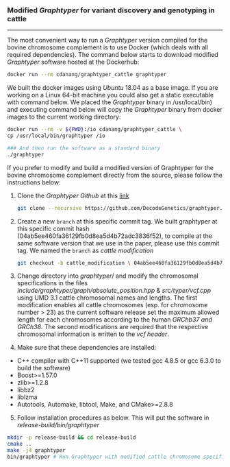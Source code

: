 ### Modified *Graphtyper* for variant discovery and genotyping in cattle

----

The most convenient way to run a *Graphtyper* version compiled for the bovine chromosome complement is to use Docker (which deals with all required dependencies). The command below starts to download modified *Graphtyper* software hosted at the Dockerhub:

``` bash
docker run --rm cdanang/graphtyper_cattle graphtyper
```

We built the docker images using  *Ubuntu* 18.04 as a base image. If you are working on a Linux 64-bit machine you could also get a static executable with command below. We placed the *Graphtyper* binary in /usr/local/bin) and executing command below will copy the *Graphtyper* binary from docker images to the current working directory:

```bash
docker run --rm -v ${PWD}:/io cdanang/graphtyper_cattle \
cp /usr/local/bin/graphtyper /io

### And then run the software as a standard binary
./graphtyper
```

If you prefer to modify and build a modified version of Graphtyper for the bovine chromosome complement directly from the source, please follow the instructions below:

1. Clone the *Graphtyper Github* at this [link](https://github.com/DecodeGenetics/graphtyper/tree/v1.3)



   ```bash
   git clone --recursive https://github.com/DecodeGenetics/graphtyper.git
   ```

2. Create a new  `branch` at this specific commit tag. We built graphtyper at this specific commit hash (04ab5ee460fa36129fb0d8ea5d4b72adc3836f52), to compile at the same software version that we use in the paper, please use this commit tag. We named the `branch` as *cattle modification*



   ```bash 
   git checkout -b cattle_modification \ 04ab5ee460fa36129fb0d8ea5d4b72adc3836f52
   ```



3. Change directory into *graphtyper*/ and modify the chromosomal specifications in the files  *include/graphtyper/graph/absolute_position.hpp* & *src/typer/vcf.cpp* using UMD 3.1 cattle chromosomal names and lengths. The first modification enables all cattle chromosomes (esp. for chromosome number > 23) as the current software release set the maximum allowed length for each chromosomes according to the human *GRChb37 and GRCh38*. The second modifications are required that the respective chromosomal information is written to the *vcf header*. 



4. Make sure that these dependencies are installed:

- C++ compiler with C++11 supported (we tested gcc  4.8.5 or gcc 6.3.0 to build the software) 
- Boost>=1.57.0
- zlib>=1.2.8
- libbz2
- liblzma
- Autotools, Automake, libtool, Make, and CMake>=2.8.8 



5. Follow installation procedures as below. This will put the software in *release-build/bin/graphtyper*


```bash
mkdir -p release-build && cd release-build
cmake ..
make -j4 graphtyper
bin/graphtyper # Run Graphtyper with modified cattle chromosome specifications
```